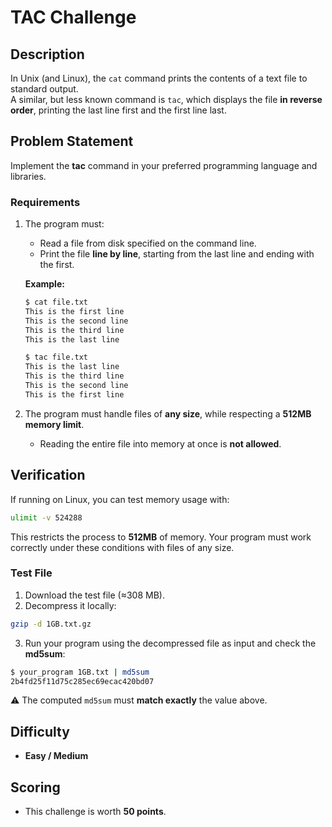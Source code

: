 # TAC Challenge  

## Description  
In Unix (and Linux), the `cat` command prints the contents of a text file to standard output.  
A similar, but less known command is `tac`, which displays the file **in reverse order**, printing the last line first and the first line last.  

## Problem Statement  
Implement the **tac** command in your preferred programming language and libraries.  

### Requirements  

1. The program must:  
   - Read a file from disk specified on the command line.  
   - Print the file **line by line**, starting from the last line and ending with the first.  

   **Example:**  

   ```bash
   $ cat file.txt
   This is the first line
   This is the second line
   This is the third line
   This is the last line

   $ tac file.txt
   This is the last line
   This is the third line
   This is the second line
   This is the first line
   ```

2. The program must handle files of **any size**, while respecting a **512MB memory limit**.  
   - Reading the entire file into memory at once is **not allowed**.  

## Verification  

If running on Linux, you can test memory usage with:  

```bash
ulimit -v 524288
```

This restricts the process to **512MB** of memory. Your program must work correctly under these conditions with files of any size.  

### Test File  

1. Download the test file (≈308 MB).  
2. Decompress it locally:  

```bash
gzip -d 1GB.txt.gz
```

3. Run your program using the decompressed file as input and check the **md5sum**:  

```bash
$ your_program 1GB.txt | md5sum
2b4fd25f11d75c285ec69ecac420bd07
```

⚠️ The computed `md5sum` must **match exactly** the value above.  

## Difficulty  
- **Easy / Medium**  

## Scoring  
- This challenge is worth **50 points**.  
